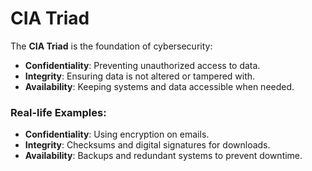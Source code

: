 # CIA Triad

The **CIA Triad** is the foundation of cybersecurity:
- **Confidentiality**: Preventing unauthorized access to data.
- **Integrity**: Ensuring data is not altered or tampered with.
- **Availability**: Keeping systems and data accessible when needed.

### Real-life Examples:
- **Confidentiality**: Using encryption on emails.
- **Integrity**: Checksums and digital signatures for downloads.
- **Availability**: Backups and redundant systems to prevent downtime.

